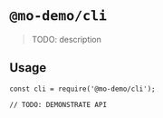 # `@mo-demo/cli`

> TODO: description

## Usage

```
const cli = require('@mo-demo/cli');

// TODO: DEMONSTRATE API
```
